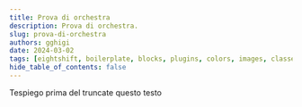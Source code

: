 ```yaml
---
title: Prova di orchestra
description: Prova di orchestra.
slug: prova-di-orchestra
authors: gghigi
date: 2024-03-02
tags: [eightshift, boilerplate, blocks, plugins, colors, images, classes]
hide_table_of_contents: false
---
```


Tespiego prima del truncate questo testo

<!--truncate

## Dopo el truncate
import { 
  SandpackProvider, 
  SandpackLayout, 
  SandpackPreview, 
  SandpackFileExplorer,
  SandpackCodeEditor 
} from "@codesandbox/sandpack-react";
import { freeCodeCampDark } from "@codesandbox/sandpack-themes";

export const Testami = () => {
  const files = {}
  
  return (
    <SandpackProvider
      files={{
        "/App.js": `import Sub from './Sub';
export default function App() {
return (<div>
 <h1>Hello Sandpack</h1>
 <Sub />
</div>);
        }`,
        "/Sub.js": `export default function Sub() { return <h1>Hello Sandpack sub</h1>}`,
      }}
      theme={freeCodeCampDark} 
      template="react"
    >
        <SandpackCodeEditor   
            showTabs
            showLineNumbers={true}
            showInlineErrors
            wrapContent
            closableTabs 
        />
        <SandpackPreview/>
    </SandpackProvider>
  )  
}

<Testami />
-->